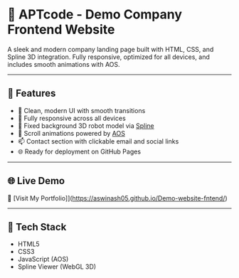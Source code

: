 # 🏢 APTcode - Demo Company Frontend Website

A sleek and modern company landing page built with HTML, CSS, and Spline 3D integration. Fully responsive, optimized for all devices, and includes smooth animations with AOS.

---

## 🚀 Features

- 🎨 Clean, modern UI with smooth transitions  
- 📱 Fully responsive across all devices  
- 🤖 Fixed background 3D robot model via [Spline](https://spline.design)  
- 📜 Scroll animations powered by [AOS](https://michalsnik.github.io/aos/)  
- 📫 Contact section with clickable email and social links  
- 🌐 Ready for deployment on GitHub Pages  

---

## 🌐 Live Demo  
🔗 [Visit My Portfolio]](https://aswinash05.github.io/Demo-website-fntend/)  


---

## 🔧 Tech Stack

- HTML5  
- CSS3  
- JavaScript (AOS)  
- Spline Viewer (WebGL 3D)




